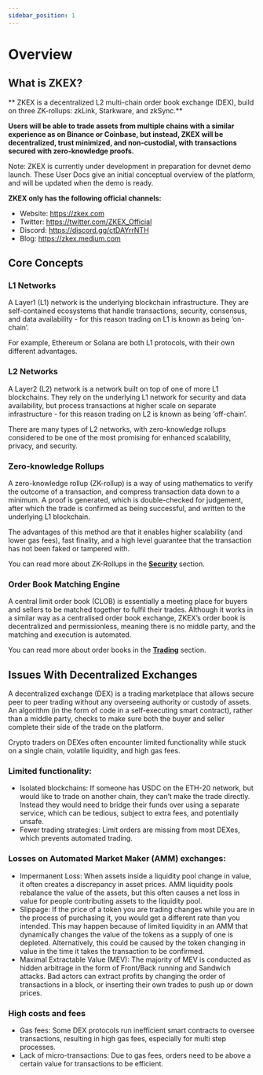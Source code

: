 ```yaml
---
sidebar_position: 1
---
```


# Overview

## What is ZKEX?

** ZKEX is a decentralized L2 multi-chain order book exchange (DEX), build on three ZK-rollups: zkLink, Starkware, and zkSync.**

**Users will be able to trade assets from multiple chains with a similar experience as on Binance or Coinbase, but instead, ZKEX will be decentralized, trust minimized, and non-custodial, with transactions secured with zero-knowledge proofs.**

Note: ZKEX is currently under development in preparation for devnet demo launch. These User Docs give an initial conceptual overview of the platform, and will be updated when the demo is ready.

**ZKEX only has the following official channels:**

- Website: https://zkex.com
- Twitter: https://twitter.com/ZKEX_Official
- Discord: https://discord.gg/ctDAYrrNTH
- Blog: https://zkex.medium.com

## Core Concepts

### L1 Networks

A Layer1 (L1) network is the underlying blockchain infrastructure. They are self-contained ecosystems that handle transactions, security, consensus, and data availability - for this reason trading on L1 is known as being ‘on-chain’.

For example, Ethereum or Solana are both L1 protocols, with their own different advantages.

### L2 Networks

A Layer2 (L2) network is a network built on top of one of more L1 blockchains. They rely on the underlying L1 network for security and data availability, but process transactions at higher scale on separate infrastructure - for this reason trading on L2 is known as being ‘off-chain’.

There are many types of L2 networks, with zero-knowledge rollups considered to be one of the most promising for enhanced scalability, privacy, and security.

### Zero-knowledge Rollups

A zero-knowledge rollup (ZK-rollup) is a way of using mathematics to verify the outcome of a transaction, and compress transaction data down to a minimum. A proof is generated, which is double-checked for judgement, after which the trade is confirmed as being successful, and written to the underlying L1 blockchain.

The advantages of this method are that it enables higher scalability (and lower gas fees), fast finality, and a high level guarantee that the transaction has not been faked or tampered with.

You can read more about ZK-Rollups in the <u>**[Security](Security.md)**</u> section.

### Order Book Matching Engine

A central limit order book (CLOB) is essentially a meeting place for buyers and sellers to be matched together to fulfil their trades. Although it works in a similar way as a centralised order book exchange, ZKEX’s order book is decentralized and permissionless, meaning there is no middle party, and the matching and execution is automated.

You can read more about order books in the <u>**[Trading](Trading.md)**</u> section.

## Issues With Decentralized Exchanges

A decentralized exchange (DEX) is a trading marketplace that allows secure peer to peer trading without any overseeing authority or custody of assets. An algorithm (in the form of code in a self-executing smart contract), rather than a middle party, checks to make sure both the buyer and seller complete their side of the trade on the platform.

Crypto traders on DEXes often encounter limited functionality while stuck on a single chain, volatile liquidity, and high gas fees.

### Limited functionality:

- Isolated blockchains: If someone has USDC on the ETH-20 network, but would like to trade on another chain, they can’t make the trade directly. Instead they would need to bridge their funds over using a separate service, which can be tedious, subject to extra fees, and potentially unsafe.
- Fewer trading strategies: Limit orders are missing from most DEXes, which prevents automated trading.

### Losses on Automated Market Maker (AMM) exchanges:

- Impermanent Loss: When assets inside a liquidity pool change in value, it often creates a discrepancy in asset prices. AMM liquidity pools rebalance the value of the assets, but this often causes a net loss in value for people contributing assets to the liquidity pool.
- Slippage: If the price of a token you are trading changes while you are in the process of purchasing it, you would get a different rate than you intended. This may happen because of limited liquidity in an AMM that dynamically changes the value of the tokens as a supply of one is depleted. Alternatively, this could be caused by the token changing in value in the time it takes the transaction to be confirmed.
- Maximal Extractable Value (MEV): The majority of MEV is conducted as hidden arbitrage in the form of Front/Back running and Sandwich attacks. Bad actors can extract profits by changing the order of transactions in a block, or inserting their own trades to push up or down prices.

### High costs and fees

- Gas fees: Some DEX protocols run inefficient smart contracts to oversee transactions, resulting in high gas fees, especially for multi step processes.
- Lack of micro-transactions: Due to gas fees, orders need to be above a certain value for transactions to be efficient.
